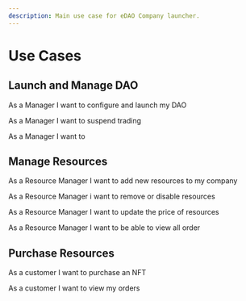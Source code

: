 ```yaml
---
description: Main use case for eDAO Company launcher.
---
```


# Use Cases

## Launch and Manage DAO

As a Manager I want to configure and launch my DAO

As a Manager I want to suspend trading

As a Manager I want to&#x20;

## Manage Resources

As a Resource Manager I want to add new resources to my company

As a Resource Manager i want to remove or disable resources

As a Resource Manager I want to update the price of resources

As a Resource Manager I want to be able to view all order

## Purchase Resources

As a customer I want to purchase an NFT

As a customer I want to view my orders

